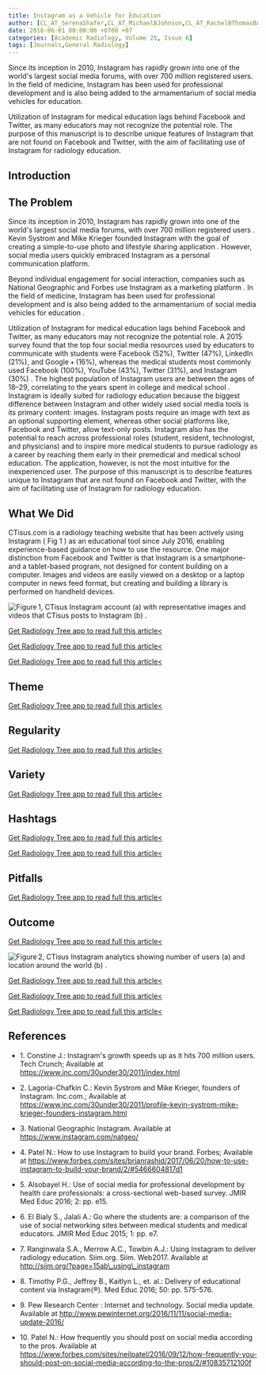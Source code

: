 ```yaml
---
title: Instagram as a Vehicle for Education
author: [CL_AT_SerenaShafer,CL_AT_MichaelBJohnson,CL_AT_RachelBThomasBA,CL_AT_PamelaTJohnsonMD,CL_AT_ElliotKFishmanMD]
date: 2018-06-01 00:00:00 +0700 +07
categories: [Academic Radiology, Volume 25, Issue 6]
tags: [Journals,General Radiology]
---
```

Since its inception in 2010, Instagram has rapidly grown into one of the world's largest social media forums, with over 700 million registered users. In the field of medicine, Instagram has been used for professional development and is also being added to the armamentarium of social media vehicles for education.

Utilization of Instagram for medical education lags behind Facebook and Twitter, as many educators may not recognize the potential role. The purpose of this manuscript is to describe unique features of Instagram that are not found on Facebook and Twitter, with the aim of facilitating use of Instagram for radiology education.

## Introduction

## The Problem

Since its inception in 2010, Instagram has rapidly grown into one of the world's largest social media forums, with over 700 million registered users . Kevin Systrom and Mike Krieger founded Instagram with the goal of creating a simple-to-use photo and lifestyle sharing application . However, social media users quickly embraced Instagram as a personal communication platform.

Beyond individual engagement for social interaction, companies such as National Geographic and Forbes use Instagram as a marketing platform . In the field of medicine, Instagram has been used for professional development and is also being added to the armamentarium of social media vehicles for education .

Utilization of Instagram for medical education lags behind Facebook and Twitter, as many educators may not recognize the potential role. A 2015 survey found that the top four social media resources used by educators to communicate with students were Facebook (52%), Twitter (47%), LinkedIn (21%), and Google + (16%), whereas the medical students most commonly used Facebook (100%), YouTube (43%), Twitter (31%), and Instagram (30%) . The highest population of Instagram users are between the ages of 18–29, correlating to the years spent in college and medical school . Instagram is ideally suited for radiology education because the biggest difference between Instagram and other widely used social media tools is its primary content: images. Instagram posts require an image with text as an optional supporting element, whereas other social platforms like, Facebook and Twitter, allow text-only posts. Instagram also has the potential to reach across professional roles (student, resident, technologist, and physicians) and to inspire more medical students to pursue radiology as a career by reaching them early in their premedical and medical school education. The application, however, is not the most intuitive for the inexperienced user. The purpose of this manuscript is to describe features unique to Instagram that are not found on Facebook and Twitter, with the aim of facilitating use of Instagram for radiology education.

## What We Did

CTisus.com is a radiology teaching website that has been actively using Instagram (  Fig 1 ) as an educational tool since July 2016, enabling experience-based guidance on how to use the resource. One major distinction from Facebook and Twitter is that Instagram is a smartphone- and a tablet-based program, not designed for content building on a computer. Images and videos are easily viewed on a desktop or a laptop computer in news feed format, but creating and building a library is performed on handheld devices.

![Figure 1, CTisus Instagram account (a) with representative images and videos that CTisus posts to Instagram (b) .](https://storage.googleapis.com/dl.dentistrykey.com/clinical/InstagramasaVehicleforEducation/0_1s20S1076633218301302.jpg)

[Get Radiology Tree app to read full this article<](https://clinicalpub.com/app)

[Get Radiology Tree app to read full this article<](https://clinicalpub.com/app)

[Get Radiology Tree app to read full this article<](https://clinicalpub.com/app)

## Theme

[Get Radiology Tree app to read full this article<](https://clinicalpub.com/app)

## Regularity

[Get Radiology Tree app to read full this article<](https://clinicalpub.com/app)

## Variety

[Get Radiology Tree app to read full this article<](https://clinicalpub.com/app)

## Hashtags

[Get Radiology Tree app to read full this article<](https://clinicalpub.com/app)

[Get Radiology Tree app to read full this article<](https://clinicalpub.com/app)

## Pitfalls

[Get Radiology Tree app to read full this article<](https://clinicalpub.com/app)

## Outcome

[Get Radiology Tree app to read full this article<](https://clinicalpub.com/app)

![Figure 2, CTisus Instagram analytics showing number of users (a) and location around the world (b) .](https://storage.googleapis.com/dl.dentistrykey.com/clinical/InstagramasaVehicleforEducation/1_1s20S1076633218301302.jpg)

[Get Radiology Tree app to read full this article<](https://clinicalpub.com/app)

[Get Radiology Tree app to read full this article<](https://clinicalpub.com/app)

[Get Radiology Tree app to read full this article<](https://clinicalpub.com/app)

## References

- 1\. Constine J.: Instagram's growth speeds up as it hits 700 million users. Tech Crunch; Available at https://www.inc.com/30under30/2011/index.html

- 2\. Lagoria-Chafkin C.: Kevin Systrom and Mike Krieger, founders of Instagram. Inc.com.; Available at https://www.inc.com/30under30/2011/profile-kevin-systrom-mike-krieger-founders-instagram.html

- 3\.  National Geographic Instagram. Available at https://www.instagram.com/natgeo/

- 4\. Patel N.: How to use Instagram to build your brand. Forbes; Available at https://www.forbes.com/sites/brianrashid/2017/06/20/how-to-use-instagram-to-build-your-brand/2/#5466604817d1

- 5\. Alsobayel H.: Use of social media for professional development by health care professionals: a cross-sectional web-based survey. JMIR Med Educ 2016; 2: pp. e15.


- 6\. El Bialy S., Jalali A.: Go where the students are: a comparison of the use of social networking sites between medical students and medical educators. JMIR Med Educ 2015; 1: pp. e7.


- 7\. Ranginwala S.A., Merrow A.C., Towbin A.J.: Using Instagram to deliver radiology education. Siim.org. Siim. Web2017. Available at http://siim.org/?page=15ab\_using\_instagram

- 8\. Timothy P.G., Jeffrey B., Kaitlyn L., et. al.: Delivery of educational content via Instagram(®). Med Educ 2016; 50: pp. 575-576.


- 9\. Pew Research Center : Internet and technology. Social media update. Available at http://www.pewinternet.org/2016/11/11/social-media-update-2016/

- 10\. Patel N.: How frequently you should post on social media according to the pros. Available at https://www.forbes.com/sites/neilpatel/2016/09/12/how-frequently-you-should-post-on-social-media-according-to-the-pros/2/#10835712100f